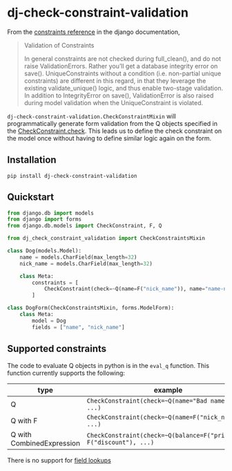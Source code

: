 # dj-check-constraint-validation

From the [constraints reference](https://docs.djangoproject.com/en/3.2/ref/models/constraints/#module-django.db.models.constraints)
in the django documentation,

> Validation of Constraints
> 
> In general constraints are not checked during full_clean(), and do not raise ValidationErrors. Rather you’ll get a database integrity error on save(). UniqueConstraints without a condition (i.e. non-partial unique constraints) are different in this regard, in that they leverage the existing validate_unique() logic, and thus enable two-stage validation. In addition to IntegrityError on save(), ValidationError is also raised during model validation when the UniqueConstraint is violated.

`dj-check-constraint-validation.CheckConstraintMixin` will programmatically generate form validation from the Q objects
specified in the [CheckConstraint.check](https://docs.djangoproject.com/en/3.2/ref/models/constraints/#check). This leads 
us to define the check constraint on the model once without having to define similar logic again on the form. 

## Installation

```
pip install dj-check-constraint-validation
```

## Quickstart

```python
from django.db import models
from django import forms
from django.db.models import CheckConstraint, F, Q

from dj_check_constraint_validation import CheckConstraintsMixin

class Dog(models.Model):
    name = models.CharField(max_length=32)
    nick_name = models.CharField(max_length=32)

    class Meta:
        constraints = [
            CheckConstraint(check=~Q(name=F("nick_name")), name="name-nick-name-check"),
        ]

class DogForm(CheckConstraintsMixin, forms.ModelForm):
    class Meta:
        model = Dog
        fields = ["name", "nick_name"]
```

## Supported constraints

The code to evaluate Q objects in python is in the `eval_q` function. This function currently supports the following:

| type  | example |
| ------------- | ------------- |
| Q | `CheckConstraint(check=~Q(name="Bad name"), ...)`  |
| Q with F | `CheckConstraint(check=~Q(name=F("nick_name")), ...)`  |
| Q with CombinedExpression  | `CheckConstraint(check=~Q(balance=F("price") - F("discount"), ...)`  |

There is no support for [field lookups](https://docs.djangoproject.com/en/3.2/ref/models/querysets/#field-lookups)

